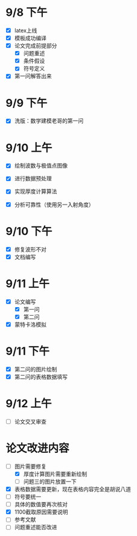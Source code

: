 # 9/8 下午
- [x] latex上线
- [x] 模板成功编译
- [x] 论文完成前提部分
    - [x] 问题重述
    - [x] 条件假设
    - [x] 符号定义
- [x] 第一问解答出来

# 9/9 下午
- [x] 洗版：数学建模老哥的第一问

# 9/10 上午
- [x] 绘制波数与极值点图像
- [x] 进行数据预处理
- [x] 实现厚度计算算法
- [x] 分析可靠性（使用另一入射角度）


# 9/10 下午
- [x] 修复波形不对
- [x] 文档编写

# 9/11 上午

- [x] 论文编写
    - [x] 第一问
    - [x] 第二问

- [x] 蒙特卡洛模拟

# 9/11 下午
- [x] 第二问的图片绘制
- [x] 第二问的表格数据填写

# 9/12 上午
- [ ] 论文交叉审查

# 论文改进内容
- [ ] 图片需要修复
    - [x] 厚度计算图片需要重新绘制
    - [ ] 问题三的图片放置一下
- [x] 表格数据需要更新，现在表格内容完全是胡说八道
- [ ] 符号要统一
- [ ] 具体的数值要再次核对
- [x] 1100截取原因需要说明
- [ ] 参考文献
- [ ] 问题重述能否改进

